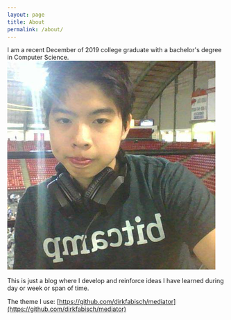 ```yaml
---
layout: page
title: About
permalink: /about/
---
```


I am a recent December of 2019 college graduate with a bachelor's degree in Computer Science.
![This is a picture of me](img/profile-pic.png)

This is just a blog where I develop and reinforce ideas I have learned during day or week or span of time. 

The theme I use:
[https://github.com/dirkfabisch/mediator](https://github.com/dirkfabisch/mediator) 